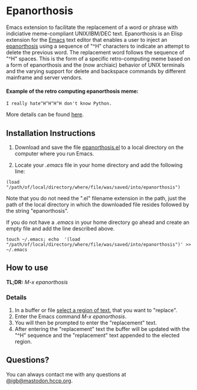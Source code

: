 # Epanorthosis

Emacs extension to facilitate the replacement of a word or phrase with indiciative meme-compliant UNIX/IBM/DEC text.
Epanorthosis is an Elisp extension for the [Emacs](https://www.gnu.org/software/emacs/) text editor that enables a user to inject an [epanorthosis](https://en.wikipedia.org/wiki/Epanorthosis) using a sequence of "^H" characters to indicate an attempt to delete the previous word. The replacement word follows the sequence of "^H" spaces. This is the form of a specific retro-computing meme based on a form of epanorthosis and the (now archiaic) behavior of UNIX terminals and the varying support for delete and backspace commands by different mainframe and server vendors.

#### Example of the retro computing epanorthosis meme:
```
I really hate^H^H^H^H don't know Python.
```
More details can be found [here](https://wooledge.org/~greg/%5EH.html).   

## Installation Instructions

1. Download and save the file [epanorthosis.el](https://raw.githubusercontent.com/igb/epanorthosis/master/epanorthosis.el) to a local directory on the computer where you run Emacs.

2. Locate your *.emacs* file in your home directory and add the following line:
```Elisp
(load "/path/of/local/directory/where/file/was/saved/into/epanorthosis")
```
Note that you do not need the ".el" filename extension in the path, just the path of the local directory in which the downloaded file resides followed by the string "epanorthosis".

If you do not have a *.emacs* in your home directory go ahead and create an empty file and add the line described above.

```Shell
touch ~/.emacs; echo  '(load "/path/of/local/directory/where/file/was/saved/into/epanorthosis")' >> ~/.emacs
```


## How to use

**TL;DR:** *M-x epanorthosis*

### Details ###
1. In a buffer or file [select a region of text.](https://ftp.gnu.org/old-gnu/Manuals/emacs-20.7/html_chapter/emacs_12.html) that you want to "replace".
2. Enter the Emacs command *M-x epanorthosis*.
3. You will then be prompted to enter the "replacement" text. 
4. After entering the "replacement" text the buffer will be updated with the "^H" sequence and the "replacement" text appended to the elected region. 


## Questions? ##

You can always contact me with any questions at [@igb@mastodon.hccp.org](https://mastodon.hccp.org/@igb/).

